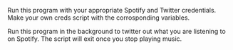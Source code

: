 Run this program with your appropriate Spotify and Twitter credentials. Make your own creds script with the corrosponding variables. 

Run this program in the background to twitter out what you are listening to on Spotify. The script will exit once you stop playing music.
